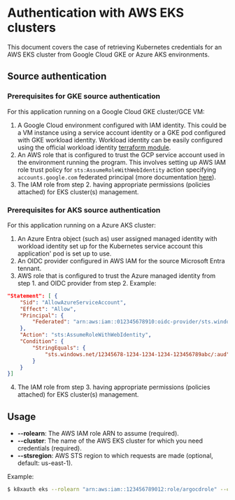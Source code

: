 # Authentication with AWS EKS clusters
This document covers the case of retrieving Kubernetes credentials for an AWS EKS cluster from Google Cloud GKE or Azure AKS environments.

## Source authentication
### Prerequisites for GKE source authentication
For this application running on a Google Cloud GKE cluster/GCE VM:
1. A Google Cloud environment configured with IAM identity. This could be a VM instance using a service account identity or a GKE pod configured with GKE workload identity. Workload identity can be easily configured using the official workload identity [terraform module](https://registry.terraform.io/modules/terraform-google-modules/kubernetes-engine/google/latest/submodules/workload-identity).
2. An AWS role that is configured to trust the GCP service account used in the environment running the program. This involves setting up AWS IAM role trust policy for `sts:AssumeRoleWithWebIdentity` action specifying `accounts.google.com` federated principal (more documentation [here](https://gist.github.com/wvanderdeijl/c6a9a9f26149cea86039b3608e3556c1)).
3. The IAM role from step 2. having appropriate permissions (policies attached) for EKS cluster(s) management.

### Prerequisites for AKS source authentication
For this application running on a Azure AKS cluster:
1. An Azure Entra object (such as) user assigned managed identity with workload identity set up for the Kubernetes service account this application' pod is set up to use.
2. An OIDC provider configured in AWS IAM for the source Microsoft Entra tennant.
3. AWS role that is configured to trust the Azure managed identity from step 1. and OIDC provider from step 2. Example:
```json
"Statement": [ {
    "Sid": "AllowAzureServiceAccount",
    "Effect": "Allow",
    "Principal": {
        "Federated": "arn:aws:iam::012345678910:oidc-provider/sts.windows.net/12345678-1234-1234-1234-123456789abc/"
    },
    "Action": "sts:AssumeRoleWithWebIdentity",
    "Condition": {
        "StringEquals": {
            "sts.windows.net/12345678-1234-1234-1234-123456789abc/:aud": "12345678-1234-1234-1234-123456789abc"
        }
    }
}]
```
4. The IAM role from step 3. having appropriate permissions (policies attached) for EKS cluster(s) management.

## Usage
* **--rolearn**: The AWS IAM role ARN to assume (required).
* **--cluster**: The name of the AWS EKS cluster for which you need credentials (required).
* **--stsregion**: AWS STS region to which requests are made (optional, default: us-east-1).

Example:
```bash
$ k8xauth eks --rolearn "arn:aws:iam::123456789012:role/argocdrole" --cluster "my-eks-cluster-name" --stsregion "us-east-1"
```
